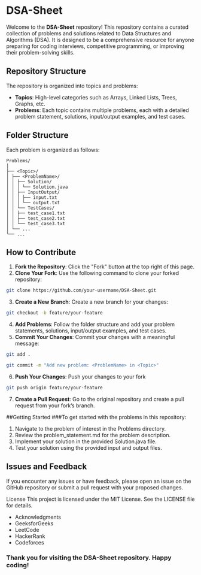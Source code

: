 # DSA-Sheet


Welcome to the **DSA-Sheet** repository!
This repository contains a curated collection of problems and solutions related to Data Structures and Algorithms (DSA). It is designed to be a comprehensive resource for anyone preparing for coding interviews, competitive programming, or improving their problem-solving skills.



## Repository Structure

The repository is organized into topics and problems:

- **Topics**: High-level categories such as Arrays, Linked Lists, Trees, Graphs, etc.
- **Problems**: Each topic contains multiple problems, each with a detailed problem statement, solutions, input/output examples, and test cases.

## Folder Structure

Each problem is organized as follows:

```
Problems/
│
├── <Topic>/
│ ├── <ProblemName>/
│ │ ├── Solution/
│ │ │ └── Solution.java
│ │ ├── InputOutput/
│ │ │ ├── input.txt
│ │ │ └── output.txt
│ │ └── TestCases/
│ │ ├── test_case1.txt
│ │ ├── test_case2.txt
│ │ └── test_case3.txt
│ └── ...
└── ...
```

## How to Contribute

1. **Fork the Repository**: Click the "Fork" button at the top right of this page.
2. **Clone Your Fork**: Use the following command to clone your forked repository:

```bash
git clone https://github.com/your-username/DSA-Sheet.git
```

3. **Create a New Branch**: Create a new branch for your changes:

```bash
git checkout -b feature/your-feature
```

4. **Add Problems**: Follow the folder structure and add your problem statements, solutions, input/output examples, and test cases.
5. **Commit Your Changes**: Commit your changes with a meaningful message:

```bash
git add .
```

```bash
git commit -m "Add new problem: <ProblemName> in <Topic>"
```

6. **Push Your Changes**: Push your changes to your fork

```bash
git push origin feature/your-feature
```

7. **Create a Pull Request**: Go to the original repository and create a pull request from your fork’s branch.

##Getting Started
###To get started with the problems in this repository:

1. Navigate to the problem of interest in the Problems directory.
2. Review the problem_statement.md for the problem description.
3. Implement your solution in the provided Solution.java file.
4. Test your solution using the provided input and output files.

## Issues and Feedback

If you encounter any issues or have feedback, please open an issue on the GitHub repository or submit a pull request with your proposed changes.

License
This project is licensed under the MIT License. See the LICENSE file for details.

- Acknowledgments
- GeeksforGeeks
- LeetCode
- HackerRank
- Codeforces

### Thank you for visiting the DSA-Sheet repository. Happy coding!

<!-- ./create_problem.bat Array "Left Rotate an array by one place" -->
<!-- ./create_practice.bat "Mathematics" -->
